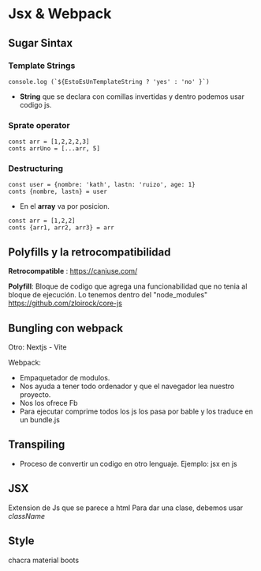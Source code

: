 # Jsx & Webpack

## Sugar Sintax

### Template Strings 
 ```
 console.log (`${EstoEsUnTemplateString ? 'yes' : 'no' }`)
 ```
 - **String** que se declara con comillas invertidas y dentro  podemos usar codigo js.

 ### Sprate operator
 ```
 const arr = [1,2,2,2,3]
 conts arrUno = [...arr, 5]
 ```

 ### Destructuring
 ```
 const user = {nombre: 'kath', lastn: 'ruizo', age: 1}
 conts {nombre, lastn} = user
 ```
 - En el **array** va por posicion.
 ```
 const arr = [1,2,2]
 conts {arr1, arr2, arr3} = arr
 ```



 ## Polyfills y la retrocompatibilidad
 **Retrocompatible** : 
 https://caniuse.com/

 **Polyfill**: Bloque de codigo que agrega una funcionabilidad que no tenia al bloque de ejecución. Lo tenemos dentro del "node_modules" 
 https://github.com/zloirock/core-js

 ## Bungling con webpack
 Otro: Nextjs - Vite

 Webpack: 
 - Empaquetador de modulos. 
 - Nos ayuda a tener todo ordenador y que el navegador lea nuestro proyecto.
 - Nos los ofrece Fb
 - Para ejecutar comprime todos los js los pasa por bable y los traduce en un bundle.js 

 ## Transpiling
 - Proceso de convertir un codigo en otro lenguaje. Ejemplo: jsx en js

 ## JSX
 Extension de Js que se parece a html
 Para dar una clase, debemos usar *className*

 ## Style
 chacra
 material
 boots
 
